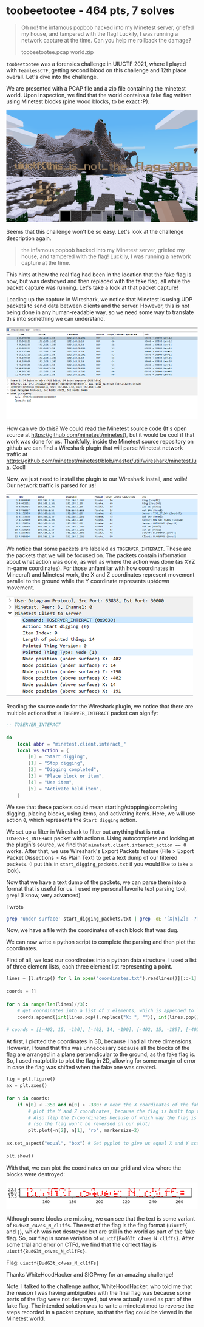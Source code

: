 # toobeetootee - 464 pts, 7 solves

> Oh no! the infamous popbob hacked into my Minetest server, griefed my house, and tampered with the flag! Luckily, I was running a network capture at the time. Can you help me rollback the damage?
> 
> toobeetootee.pcap world.zip

`toobeetootee` was a forensics challenge in UIUCTF 2021, where I played with `TeamlessCTF`, getting second blood on this challenge and 12th place overall. Let's dive into the challenge.

We are presented with a PCAP file and a zip file containing the minetest world. Upon inspection, we find that the world contains a fake flag written using Minetest blocks (pine wood blocks, to be exact :P).

![Fake flag](fake_flag.png)

Seems that this challenge won't be so easy. Let's look at the challenge description again.

> the infamous popbob hacked into my Minetest server, griefed my house, and tampered with the flag! Luckily, I was running a network capture at the time.

This hints at how the real flag had been in the location that the fake flag is now, but was destroyed and then replaced with the fake flag, all while the packet capture was running. Let's take a look at that packet capture!

Loading up the capture in Wireshark, we notice that Minetest is using UDP packets to send data between clients and the server. However, this is not being done in any human-readable way, so we need some way to translate this into something we can understand.

![Raw capture](capture_raw.png)

How can we do this? We could read the Minetest source code (It's open source at https://github.com/minetest/minetest), but it would be cool if that work was done for us. Thankfully, inside the Minetest source repository on github we can find a Wireshark plugin that will parse Minetest network traffic at https://github.com/minetest/minetest/blob/master/util/wireshark/minetest.lua. Cool!

Now, we just need to install the plugin to our Wireshark install, and voila! Our network traffic is parsed for us!

![Parsed capture](capture_parsed.png)

We notice that some packets are labeled as `TOSERVER_INTERACT`. These are the packets that we will be focused on. The packets contain information about what action was done, as well as where the action was done (as XYZ in-game coordinates). For those unfamiliar with how coordinates in Minecraft and Minetest work, the X and Z coordinates represent movement parallel to the ground while the Y coordinate represents up/down movement.

![Coordinates](coords.png)

Reading the source code for the Wireshark plugin, we notice that there are multiple actions that a `TOSERVER_INTERACT` packet can signify:

```lua
-- TOSERVER_INTERACT

do
	local abbr = "minetest.client.interact_"
	local vs_action = {
		[0] = "Start digging",
		[1] = "Stop digging",
		[2] = "Digging completed",
		[3] = "Place block or item",
		[4] = "Use item",
		[5] = "Activate held item",
	}
```

We see that these packets could mean starting/stopping/completing digging, placing blocks, using items, and activating items. Here, we will use action `0`, which represents the `Start digging` action.

We set up a filter in Wireshark to filter out anything that is not a `TOSERVER_INTERACT` packet with action `0`. Using autocomplete and looking at the plugin's source, we find that `minetest.client.interact_action == 0` works. After that, we use Wireshark's Export Packets feature (File > Export Packet Dissections > As Plain Text) to get a text dump of our filtered packets. (I put this in `start_digging_packets.txt` if you would like to take a look).

Now that we have a text dump of the packets, we can parse them into a format that is useful for us. I used my personal favorite text parsing tool, `grep`! (I know, very advanced)

I wrote 

```bash
grep 'under surface' start_digging_packets.txt | grep -oE '[X|Y|Z]: -?[0-9]+ > coordinates.txt'
```

Now, we have a file with the coordinates of each block that was dug.

We can now write a python script to complete the parsing and then plot the coordinates.

First of all, we load our coordinates into a python data structure. I used a list of three element lists, each three element list representing a point.

```python
lines = [l.strip() for l in open("coordinates.txt").readlines()][::-1] # To get X,Y,Z in the correct order when using pop()

coords = []

for n in range(len(lines)//3):
	# get coordinates into a list of 3 elements, which is appended to `coords`
	coords.append([int(lines.pop().replace("X: ", "")), int(lines.pop().replace("Y: ", "")), int(lines.pop().replace("Z: ", ""))])

# coords = [[-402, 15, -190], [-402, 14, -190], [-402, 15, -189], [-402, 15, -188], [-402, 13, -190], ... ]
```

At first, I plotted the coordinates in 3D, because I had all three dimensions. However, I found that this was unneccesary because all the blocks of the flag are arranged in a plane perpendicular to the ground, as the fake flag is. So, I used matplotlib to plot the flag in 2D, allowing for some margin of error in case the flag was shifted when the fake one was created.

```python
fig = plt.figure()
ax = plt.axes()

for n in coords:
	if n[0] < -350 and n[0] > -380: # near the X coordinates of the fake flag, the real flag was in the same place
		# plot the Y and Z coordinates, because the flag is built top to bottom. 
		# Also flip the Z-coordinates because of which way the flag is facing 
		# (so the flag won't be reversed on our plot)
		plt.plot(-n[2], n[1], 'ro', markersize=2) 

ax.set_aspect("equal", "box") # Get pyplot to give us equal X and Y scales, because that's how they appear in-game

plt.show()
```

With that, we can plot the coordinates on our grid and view where the blocks were destroyed:

![Flag](flag.png)

Although some blocks are missing, we can see that the text is some variant of `BudG3t_c4ves_N_cl1ffs`. The rest of the flag is the flag format (`uiuctf{` and `}`), which was not destroyed but are still in the world as part of the fake flag. So, our flag is some variation of `uiuctf{BudG3t_c4ves_N_cl1ffs}`. After some trial and error on CTFd, we find that the correct flag is `uiuctf{BudG3t_c4ves_N_cl1fFs}`.

Flag: `uiuctf{BudG3t_c4ves_N_cl1fFs}`

Thanks WhiteHoodHacker and SIGPwny for an amazing challenge!

Note: I talked to the challenge author, WhiteHoodHacker, who told me that the reason I was having ambiguities with the final flag was because some parts of the flag were not destroyed, but were actually used as part of the fake flag. The intended solution was to write a minetest mod to reverse the steps recorded in a packet capture, so that the flag could be viewed in the Minetest world.
